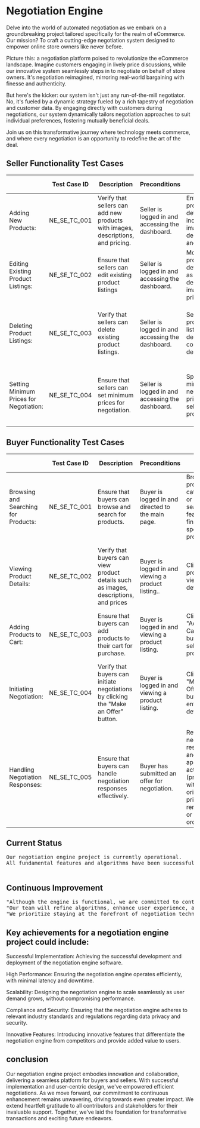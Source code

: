 <h1>Negotiation Engine </h1>
<p>Delve into the world of automated negotiation as we embark on a groundbreaking project tailored specifically for the realm of eCommerce. Our mission? To craft a cutting-edge negotiation system designed to empower online store owners like never before.

Picture this: a negotiation platform poised to revolutionize the eCommerce landscape. Imagine customers engaging in lively price discussions, while our innovative system seamlessly steps in to negotiate on behalf of store owners. It's negotiation reimagined, mirroring real-world bargaining with finesse and authenticity.

But here's the kicker: our system isn't just any run-of-the-mill negotiator. No, it's fueled by a dynamic strategy fueled by a rich tapestry of negotiation and customer data. By engaging directly with customers during negotiations, our system dynamically tailors negotiation approaches to suit individual preferences, fostering mutually beneficial deals.

Join us on this transformative journey where technology meets commerce, and where every negotiation is an opportunity to redefine the art of the deal.
</p>

<h2>Seller Functionality Test Cases
</h2>
 <table>
        <thead>
            <tr>
                <th>     </th>
                <th>Test Case ID</th>
                <th>Description</th>
                <th>Preconditions</th>
                <th>Inputs</th>
                <th>Expected Results</th>
            </tr>
        </thead>
        <tbody>
            <tr>
                <td>Adding New Products:</td>
                <td>NE_SE_TC_001</td>
                <td>Verify that sellers can add new products with images, descriptions, and pricing.
                </td>
                <td>Seller is logged in and accessing the dashboard.</td>
                <td>Enter product details including images, descriptions, and prices.
                </td>
                <td>The new product is successfully added to the seller's inventory</td>
            </tr>
              <tr>
                <td>Editing Existing Product Listings:
                </td>
                <td>NE_SE_TC_002</td>
                <td>Ensure that sellers can edit existing product listings
                </td>
                <td>Seller is logged in and accessing the dashboard.</td>
                <td> Modify product details such as descriptions, images, and prices
                </td>
                <td>The changes to the product listing are saved and reflected accurately.
                </td>
            </tr>
             <tr>
                <td>Deleting Product Listings:
                </td>
                <td>NE_SE_TC_003</td>
                <td>Verify that sellers can delete existing product listings.
                </td>
                <td>Seller is logged in and accessing the dashboard.</td>
                <td>Select the product listing to be deleted and confirm deletion.
                </td>
                <td>The selected product listing is removed from the seller's inventory.
                </td>
            </tr>
                <tr>
                <td>Setting Minimum Prices for Negotiation:
                </td>
                <td>NE_SE_TC_004</td>
                <td>Ensure that sellers can set minimum prices for negotiation.
                </td>
                <td>Seller is logged in and accessing the dashboard.</td>
                <td>Specify minimum negotiation prices for selected products.
                </td>
                <td>Minimum negotiation prices are successfully set and enforced during negotiations.
                </td>
            </tr>
        </tbody>
    </table>
<h2>Buyer Functionality Test Cases
</h2>
 <table>
        <thead>
            <tr>
                <th>     </th>
                <th>Test Case ID</th>
                <th>Description</th>
                <th>Preconditions</th>
                <th>Inputs</th>
                <th>Expected Results</th>
            </tr>
        </thead>
        <tbody>
            <tr>
                <td>Browsing and Searching for Products:</td>
                <td>NE_SE_TC_001</td>
                <td>Ensure that buyers can browse and search for products.
                </td>
                <td> Buyer is logged in and directed to the main page.</td>
                <td>Browse product categories or use the search feature to find specific products.
                </td>
                <td>Buyers can view a list of relevant products based on their search criteria.</td>
            </tr>
              <tr>
                <td>Viewing Product Details:
                </td>
                <td>NE_SE_TC_002</td>
                <td>Verify that buyers can view product details such as images, descriptions, and prices
                </td>
                <td>Buyer is logged in and viewing a product listing..</td>
                <td>Click on a product to view its details
                </td>
                <td>Product details including images, descriptions, and prices are displayed accurately.
                </td>
            </tr>
             <tr>
                <td>Adding Products to Cart:
                </td>
                <td>NE_SE_TC_003</td>
                <td>Ensure that buyers can add products to their cart for purchase.
                </td>
                <td>Buyer is logged in and viewing a product listing.</td>
                <td>Click on the "Add to Cart" button for selected products.
                </td>
                <td>Selected products are added to the buyer's cart for purchase.    
                </td>
            </tr>
                <tr>
                <td>Initiating Negotiation:
                </td>
                <td>NE_SE_TC_004</td>
                <td>Verify that buyers can initiate negotiations by clicking the "Make an Offer" button.
                </td>
                <td>Buyer is logged in and viewing a product listing.
                </td>
                <td>Click on the "Make an Offer" button and enter offer details.
                </td>
                <td>The negotiation process is initiated, and the buyer's offer is submitted for evaluation.
                </td>
            </tr>
                <tr>
                <td>Handling Negotiation Responses:
                </td>
                <td>NE_SE_TC_005</td>
                <td>Ensure that buyers can handle negotiation responses effectively.
                </td>
                <td>Buyer has submitted an offer for negotiation.
                </td>
                <td>Review negotiation response and select appropriate action (proceed with original price, renegotiate, or cancel order).
                </td>
                <td>Buyer's actions are processed accurately based on negotiation response and chosen options.
                </td>
            </tr>
        </tbody>
    </table>
    <h2>Current Status</h2>
<pre>
Our negotiation engine project is currently operational.
All fundamental features and algorithms have been successfully implemented and integrated.

</pre>
<h2>
Continuous Improvement
</h2>
<pre>
"Although the engine is functional, we are committed to continuous improvement."
"Our team will refine algorithms, enhance user experience, and explore new negotiation strategies."
"We prioritize staying at the forefront of negotiation technology and adapt to evolving market needs."
</pre>
<h2>
Key achievements for a negotiation engine project could include:
</h2>
<p>
Successful Implementation: Achieving the successful development and deployment of the negotiation engine software.
</p>
<p>
High Performance: Ensuring the negotiation engine operates efficiently, with minimal latency and downtime.
</p>
<p>
Scalability: Designing the negotiation engine to scale seamlessly as user demand grows, without compromising performance.
</p>
<p>
Compliance and Security: Ensuring that the negotiation engine adheres to relevant industry standards and regulations regarding data privacy and security.
</p>
<p>
Innovative Features: Introducing innovative features that differentiate the negotiation engine from competitors and provide added value to users.
</p>
<h2>conclusion</h2>
<p>
Our negotiation engine project embodies innovation and collaboration, delivering a seamless platform for buyers and sellers. With successful implementation and user-centric design, we've empowered efficient negotiations. As we move forward, our commitment to continuous enhancement remains unwavering, driving towards even greater impact. We extend heartfelt gratitude to all contributors and stakeholders for their invaluable support. Together, we've laid the foundation for transformative transactions and exciting future endeavors.
</p>